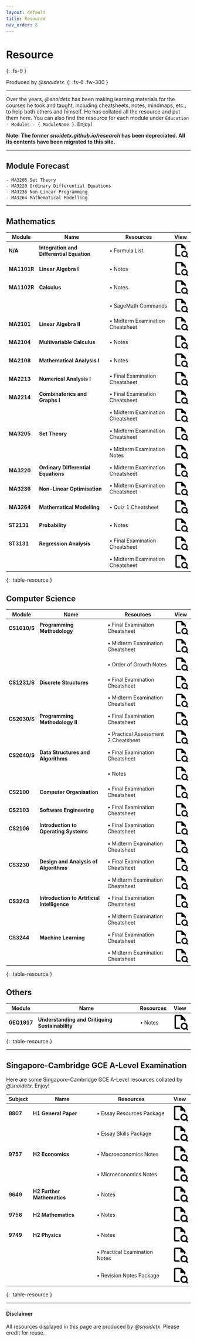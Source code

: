 ```yaml
---
layout: default
title: Resource
nav_order: 8
---
```


# Resource
{: .fs-9 }

Produced by *@snoidetx*.
{: .fs-6 .fw-300 }

---

Over the years, *@snoidetx* has been making learning materials for the courses he took and taught, including cheatsheets, notes, mindmaps, etc., to help both others and himself. He has collated all the resource and put them here. You can also find the resource for each module under `Education - Modules - { ModuleName }`. Enjoy!

**Note: The former *snoidetx.github.io/research* has been depreciated. All its contents have been migrated to this site.**

---

## Module Forecast
```
- MA3205 Set Theory
- MA3220 Ordinary Differential Equations
- MA3236 Non-Linear Programming
- MA3264 Mathematical Modelling
```

---

## Mathematics

| Module | Name | Resources | View |
| --- | --- | --- | :-: |
| **N/A** | **Integration and Differential Equation** | • Formula List | [![](./img/icons/icon-view.png)](./pdf/NUS-UniversityIntegrationAndDifferentialEquationFormulaList.pdf) |
| **MA1101R** | **Linear Algebra I** | • Notes | [![](./img/icons/icon-view.png)](./pdf/NUS-MA1101R-Notes.pdf) |
| **MA1102R** | **Calculus** | • Notes | [![](./img/icons/icon-view.png)](./pdf/NUS-MA1102R-Notes.pdf) |
|  |  | • SageMath Commands | [![](./img/icons/icon-view.png)](./pdf/NUS-MA1102R-SagemathCommands.pdf) |
| **MA2101** | **Linear Algebra II** | • Midterm Examination Cheatsheet | [![](./img/icons/icon-view.png)](./pdf/NUS-MA2101-MidtermExaminationCheatsheet.pdf) |
| **MA2104** | **Multivariable Calculus** | • Notes | [![](./img/icons/icon-view.png)](./pdf/NUS-MA2104-Notes.pdf) |
| **MA2108** | **Mathematical Analysis I** | • Notes | [![](./img/icons/icon-view.png)](./pdf/NUS-MA2108-Notes.pdf) |
| **MA2213** | **Numerical Analysis I** | • Final Examination Cheatsheet | [![](./img/icons/icon-view.png)](./pdf/NUS-MA2213-FinalExaminationCheatsheet.pdf) |
| **MA2214** | **Combinatorics and Graphs I** | • Final Examination Cheatsheet | [![](./img/icons/icon-view.png)](./pdf/NUS-MA2214-FinalExaminationCheatsheet.pdf) |
|  |  | • Midterm Examination Cheatsheet | [![](./img/icons/icon-view.png)](./pdf/NUS-MA2214-MidtermExaminationCheatsheet.pdf) |
| **MA3205** | **Set Theory** | • Midterm Examination Cheatsheet | [![](./img/icons/icon-view.png)](./pdf/NUS-MA3205-MidtermExaminationCheatsheet.pdf) |
|  |  | • Midterm Examination Notes | [![](./img/icons/icon-view.png)](./pdf/NUS-MA3205-MidtermExaminationNotes.pdf) |
| **MA3220** | **Ordinary Differential Equations** | • Midterm Examination Cheatsheet | [![](./img/icons/icon-view.png)](./pdf/NUS-MA3220-MidtermExaminationCheatsheet.pdf) |
| **MA3236** | **Non-Linear Optimisation** | • Midterm Examination Cheatsheet | [![](./img/icons/icon-view.png)](./pdf/NUS-MA3236-MidtermExaminationCheatsheet.pdf) |
| **MA3264** | **Mathematical Modelling** | • Quiz 1 Cheatsheet | [![](./img/icons/icon-view.png)](./pdf/NUS-MA3264-Quiz1Cheatsheet.pdf) |
| **ST2131** | **Probability** | • Notes | [![](./img/icons/icon-view.png)](./pdf/NUS-ST2131-Notes.pdf) |
| **ST3131** | **Regression Analysis** | • Final Examination Cheatsheet | [![](./img/icons/icon-view.png)](./pdf/NUS-ST3131-FinalExaminationCheatsheet.pdf) |
|  |  | • Midterm Examination Cheatsheet | [![](./img/icons/icon-view.png)](./pdf/NUS-ST3131-MidtermExaminationCheatsheet.pdf) |
{: .table-resource }

## Computer Science

| Module | Name | Resources | View |
| --- | --- | --- | :-: |
| **CS1010/S** | **Programming Methodology** | • Final Examination Cheatsheet | [![](./img/icons/icon-view.png)](./pdf/NUS-CS1010S-FinalExaminationCheatsheet.pdf) |
|  |  | • Midterm Examination Cheatsheet | [![](./img/icons/icon-view.png)](./pdf/NUS-CS1010S-MidtermExaminationCheatsheet.pdf) |
|  |  | • Order of Growth Notes | [![](./img/icons/icon-view.png)](./pdf/NUS-CS1010S-OrderOfGrowthNotes.pdf) |
| **CS1231/S** | **Discrete Structures** | • Final Examination Cheatsheet | [![](./img/icons/icon-view.png)](./pdf/NUS-CS1231-FinalExaminationCheatsheet.pdf) |
|  |  | • Midterm Examination Cheatsheet | [![](./img/icons/icon-view.png)](./pdf/NUS-CS1231-MidtermExaminationCheatsheet.pdf) |
| **CS2030/S** | **Programming Methodology II** | • Final Examination Cheatsheet | [![](./img/icons/icon-view.png)](./pdf/NUS-CS2030-FinalExaminationCheatsheet.pdf) |
|  |  | • Practical Assessment 2 Cheatsheet | [![](./img/icons/icon-view.png)](./pdf/NUS-CS2030-PracticalAssessment2Cheatsheet.pdf) |
| **CS2040/S** | **Data Structures and Algorithms** | • Final Examination Cheatsheet | [![](./img/icons/icon-view.png)](./pdf/NUS-CS2040-FinalExaminationCheatsheet.pdf) |
|  |  | • Notes | [![](./img/icons/icon-view.png)](./pdf/NUS-CS2040-Notes.pdf) |
| **CS2100** | **Computer Organisation** | • Final Examination Cheatsheet | [![](./img/icons/icon-view.png)](./pdf/NUS-CS2100-FinalExaminationCheatsheet.pdf) |
| **CS2103** | **Software Engineering** | • Final Examination Cheatsheet | [![](./img/icons/icon-view.png)](./pdf/NUS-CS2103-FinalExaminationCheatsheet.pdf) |
| **CS2106** | **Introduction to Operating Systems** | • Final Examination Cheatsheet | [![](./img/icons/icon-view.png)](./pdf/NUS-CS2106-FinalExaminationCheatsheet.pdf) |
|  |  | • Midterm Examination Cheatsheet | [![](./img/icons/icon-view.png)](./pdf/NUS-CS2106-MidtermExaminationCheatsheet.pdf) |
| **CS3230** | **Design and Analysis of Algorithms** | • Final Examination Cheatsheet | [![](./img/icons/icon-view.png)](./pdf/NUS-CS3230-FinalExaminationCheatsheet.pdf) |
|  |  | • Midterm Examination Cheatsheet | [![](./img/icons/icon-view.png)](./pdf/NUS-CS3230-MidtermExaminationCheatsheet.pdf) |
| **CS3243** | **Introduction to Artificial Intelligence** | • Final Examination Cheatsheet | [![](./img/icons/icon-view.png)](./pdf/NUS-CS3243-FinalExaminationCheatsheet.pdf) |
|  |  | • Midterm Examination Cheatsheet | [![](./img/icons/icon-view.png)](./pdf/NUS-CS3243-MidtermExaminationCheatsheet.pdf) |
| **CS3244** | **Machine Learning** | • Final Examination Cheatsheet | [![](./img/icons/icon-view.png)](./pdf/NUS-CS3244-FinalExaminationCheatsheet.pdf) |
|  |  | • Midterm Examination Cheatsheet | [![](./img/icons/icon-view.png)](./pdf/NUS-CS3244-MidtermExaminationCheatsheet.pdf) |
{: .table-resource }

## Others

| Module | Name | Resources | View |
| --- | --- | --- | :-: |
| **GEQ1917** | **Understanding and Critiquing Sustainability** | • Notes | [![](./img/icons/icon-view.png)](./pdf/NUS-GEQ1917-Notes.pdf) |
{: .table-resource }

---

## Singapore-Cambridge GCE A-Level Examination

Here are some Singapore-Cambridge GCE A-Level resources collated by *@snoidetx*. Enjoy!

| Subject | Name | Resources | View |
| --- | --- | --- | :-: |
| **8807** | **H1 General Paper** | • Essay Resources Package | [![](./img/icons/icon-view.png)](./zip/ALevel-H2GeneralPaper-EssayResourcesPackage.zip) |
|  |  | • Essay Skills Package | [![](./img/icons/icon-view.png)](./zip/ALevel-H2GeneralPaper-EssaySkillsPackage.zip) |
| **9757** | **H2 Economics** | • Macroeconomics Notes | [![](./img/icons/icon-view.png)](./pdf/ALevel-H2Economics-MacroEconomicsNotes.pdf) |
|  |  | • Microeconomics Notes | [![](./img/icons/icon-view.png)](./pdf/ALevel-H2Economics-MicroEconomicsNotes.pdf) |
| **9649** | **H2 Further Mathematics** | • Notes | [![](./img/icons/icon-view.png)](./pdf/ALevel-H2FurtherMathematics-Notes.pdf) |
| **9758** | **H2 Mathematics** | • Notes | [![](./img/icons/icon-view.png)](./pdf/ALevel-H2Mathematics-Notes.pdf) |
| **9749** | **H2 Physics** | • Notes | [![](./img/icons/icon-view.png)](./pdf/ALevel-H2Physics-PracticalNotes.pdf) |
|  |  | • Practical Examination Notes | [![](./img/icons/icon-view.png)](./pdf/ALevel-H2Physics-Notes.pdf) |
|  |  | • Revision Notes Package | [![](./img/icons/icon-view.png)](./zip/ALevel-H2Physics-RevisionNotesPackage.zip) |
{: .table-resource }

---

#### Disclaimer

All resources displayed in this page are produced by *@snoidetx*. Please credit for reuse.

